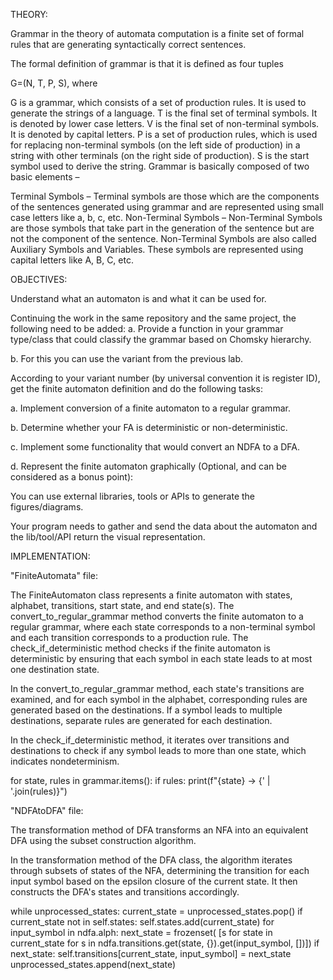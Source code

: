 THEORY:

Grammar in the theory of automata computation is a finite set of formal rules that are generating syntactically correct sentences.

The formal definition of grammar is that it is defined as four tuples

G=(N, T, P, S), where

G is a grammar, which consists of a set of production rules. It is used to generate the strings of a language.
T is the final set of terminal symbols. It is denoted by lower case letters.
V is the final set of non-terminal symbols. It is denoted by capital letters.
P is a set of production rules, which is used for replacing non-terminal symbols (on the left side of production) in a string with other terminals (on the right side of production).
S is the start symbol used to derive the string.
Grammar is basically composed of two basic elements –

Terminal Symbols –
Terminal symbols are those which are the components of the sentences generated using grammar and are represented using small case letters like a, b, c, etc.
Non-Terminal Symbols –
Non-Terminal Symbols are those symbols that take part in the generation of the sentence but are not the component of the sentence. Non-Terminal Symbols are also called Auxiliary Symbols and Variables. These symbols are represented using capital letters like A, B, C, etc.


OBJECTIVES:

Understand what an automaton is and what it can be used for.

Continuing the work in the same repository and the same project, the following need to be added: a. Provide a function in your grammar type/class that could classify the grammar based on Chomsky hierarchy.

b. For this you can use the variant from the previous lab.

According to your variant number (by universal convention it is register ID), get the finite automaton definition and do the following tasks:

a. Implement conversion of a finite automaton to a regular grammar.

b. Determine whether your FA is deterministic or non-deterministic.

c. Implement some functionality that would convert an NDFA to a DFA.

d. Represent the finite automaton graphically (Optional, and can be considered as a bonus point):

You can use external libraries, tools or APIs to generate the figures/diagrams.

Your program needs to gather and send the data about the automaton and the lib/tool/API return the visual representation.


IMPLEMENTATION:

"FiniteAutomata" file:

The FiniteAutomaton class represents a finite automaton with states, alphabet, transitions, start state, and end state(s). The convert_to_regular_grammar method converts the finite automaton to a regular grammar, where each state corresponds to a non-terminal symbol and each transition corresponds to a production rule. The check_if_deterministic method checks if the finite automaton is deterministic by ensuring that each symbol in each state leads to at most one destination state.

In the convert_to_regular_grammar method, each state's transitions are examined, and for each symbol in the alphabet, corresponding rules are generated based on the destinations. If a symbol leads to multiple destinations, separate rules are generated for each destination.

In the check_if_deterministic method, it iterates over transitions and destinations to check if any symbol leads to more than one state, which indicates nondeterminism.

for state, rules in grammar.items():
    if rules:
        print(f"{state} -> {' | '.join(rules)}")

"NDFAtoDFA" file:

The transformation method of DFA transforms an NFA into an equivalent DFA using the subset construction algorithm.

In the transformation method of the DFA class, the algorithm iterates through subsets of states of the NFA, determining the transition for each input symbol based on the epsilon closure of the current state. It then constructs the DFA's states and transitions accordingly.

while unprocessed_states:
    current_state = unprocessed_states.pop()
    if current_state not in self.states:
        self.states.add(current_state)
        for input_symbol in ndfa.alph:
            next_state = frozenset(
                [s for state in current_state for s in ndfa.transitions.get(state, {}).get(input_symbol, [])])
            if next_state:
                self.transitions[current_state, input_symbol] = next_state
                unprocessed_states.append(next_state)





